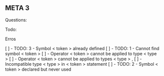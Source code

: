 ## META 3

Questions:


Todo:

Erros

[ ] - TODO: 3 - Symbol < token > already defined
[ ] - TODO: 1 - Cannot find symbol < token >
[ ] - Operator < token > cannot be applied to type < type >
[ ] - Operator < token > cannot be applied to types < type > , <type >
[ ] - Incompatible type < type > in < token > statement
[ ] - TODO: 2 - Symbol < token > declared but never used

